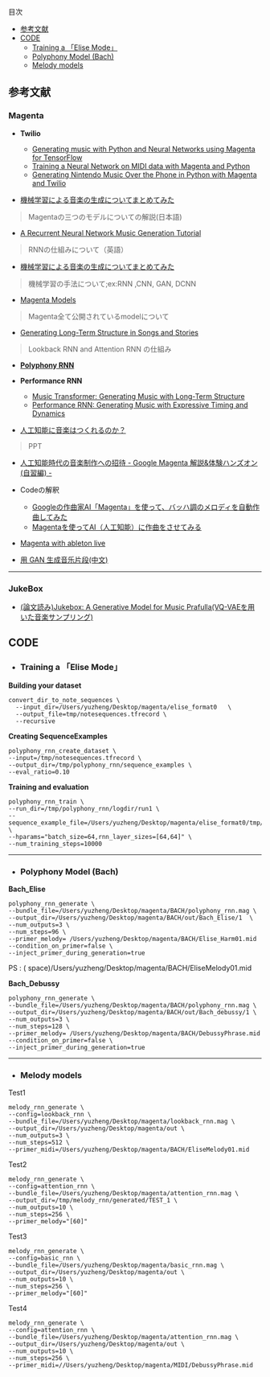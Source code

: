目次

- [参考文献](https://github.com/zhengTEIU94/-ohhhhhh/tree/master/AI_Beethoven/200601_ゼミ発表#参考文献)
- [CODE](https://github.com/zhengTEIU94/-ohhhhhh/tree/master/AI_Beethoven/200601_ゼミ発表#code)
  + [Training a 「Elise Mode」](https://github.com/zhengTEIU94/-ohhhhhh/blob/master/AI_Beethoven/200601_ゼミ発表/README.md#training-a-elise-mode)
  + [Polyphony Model (Bach)](https://github.com/zhengTEIU94/-ohhhhhh/tree/master/AI_Beethoven/200601_ゼミ発表#polyphony-model-bach)
  + [Melody models](https://github.com/zhengTEIU94/-ohhhhhh/tree/master/AI_Beethoven/200601_ゼミ発表#melody-models)

## 参考文献


### Magenta

- **Twilio**
  + [Generating music with Python and Neural Networks using Magenta for TensorFlow](https://www.twilio.com/blog/generate-music-python-neural-networks-magenta-tensorflow)
  + [Training a Neural Network on MIDI data with Magenta and Python](https://www.twilio.com/blog/training-a-neural-network-on-midi-music-data-with-magenta-and-python)
  + [Generating Nintendo Music Over the Phone in Python with Magenta and Twilio](https://www.twilio.com/blog/generating-nintendo-music-over-the-phone-with-magenta-and-twilio)


- [機械学習による音楽の生成についてまとめてみた](https://qiita.com/DaikiSuyama/items/f47f7588c556255a77ef)
>Magentaの三つのモデルについての解説(日本語)

- [A Recurrent Neural Network Music Generation Tutorial](https://magenta.tensorflow.org/2016/06/10/recurrent-neural-network-generation-tutorial)  
> RNNの仕組みについて（英語）

- [機械学習による音楽の生成についてまとめてみた](https://qiita.com/DaikiSuyama/items/f47f7588c556255a77ef)
> 機械学習の手法について;ex:RNN ,CNN, GAN, DCNN

- [Magenta Models](https://github.com/tensorflow/magenta/tree/master/magenta/models)
> Magenta全て公開されているmodelについて

- [Generating Long-Term Structure in Songs and Stories](https://magenta.tensorflow.org/2016/07/15/lookback-rnn-attention-rnn/)
> Lookback RNN and Attention RNN の仕組み

- **[Polyphony RNN](https://github.com/tensorflow/magenta/tree/master/magenta/models/polyphony_rnn)**



- **Performance RNN**
  + [Music Transformer: Generating Music with Long-Term Structure](https://magenta.tensorflow.org/music-transformer)
  + [Performance RNN: Generating Music with Expressive Timing and Dynamics](https://magenta.tensorflow.org/performance-rnn)

- [人工知能に音楽はつくれるのか？](https://www.slideshare.net/TadaichiroNakano/google-magenta)
>PPT

- [人工知能時代の音楽制作への招待 - Google Magenta 解説&体験ハンズオン (自習編) -](https://qiita.com/icoxfog417/items/f198f2e030d861d7bbf4)

- Codeの解釈
  + [Googleの作曲家AI「Magenta」を使って、バッハ調のメロディを自動作曲してみた](https://qiita.com/kouichiyoshihara/items/c5575bdef17aafa02233)
  + [Magentaを使ってAI（人工知能）に作曲をさせてみる](http://johoko.blog.fc2.com/blog-entry-29.html)

- [Magenta with ableton live ](https://canplay-music.com/2019/07/04/magenta-studio-live/)

- [用 GAN 生成音乐片段(中文)](http://huisblog.cn/2018/05/24/mg-gan/#more)
___

### JukeBox


- [(論文読み)Jukebox: A Generative Model for Music Prafulla(VQ-VAEを用いた音楽サンプリング)](https://qiita.com/Fumio-eisan/items/61918c5e8f7ed7c8dcda)  


## CODE


- ### Training a 「Elise Mode」

**Building your dataset**


    convert_dir_to_note_sequences \
      --input_dir=/Users/yuzheng/Desktop/magenta/elise_format0   \
      --output_file=tmp/notesequences.tfrecord \
      --recursive


**Creating SequenceExamples**


    polyphony_rnn_create_dataset \
    --input=/tmp/notesequences.tfrecord \
    --output_dir=/tmp/polyphony_rnn/sequence_examples \
    --eval_ratio=0.10

**Training and evaluation**


    polyphony_rnn_train \
    --run_dir=/tmp/polyphony_rnn/logdir/run1 \
    --sequence_example_file=/Users/yuzheng/Desktop/magenta/elise_format0/tmp/polyphony_rnn/sequence_examples/training_poly_tracks.tfrecord \
    --hparams="batch_size=64,rnn_layer_sizes=[64,64]" \
    --num_training_steps=10000



________________________________________________________________________________

- ### Polyphony Model (Bach)

**Bach_Elise**

    polyphony_rnn_generate \
    --bundle_file=/Users/yuzheng/Desktop/magenta/BACH/polyphony_rnn.mag \
    --output_dir=/Users/yuzheng/Desktop/magenta/BACH/out/Bach_Elise/1  \
    --num_outputs=3 \
    --num_steps=96 \
    --primer_melody= /Users/yuzheng/Desktop/magenta/BACH/Elise_Harm01.mid
    --condition_on_primer=false \
    --inject_primer_during_generation=true

PS : ( space)/Users/yuzheng/Desktop/magenta/BACH/EliseMelody01.mid

**Bach_Debussy**

    polyphony_rnn_generate \
    --bundle_file=/Users/yuzheng/Desktop/magenta/BACH/polyphony_rnn.mag \
    --output_dir=/Users/yuzheng/Desktop/magenta/BACH/out/Bach_debussy/1 \
    --num_outputs=3 \
    --num_steps=128 \
    --primer_melody= /Users/yuzheng/Desktop/magenta/BACH/DebussyPhrase.mid
    --condition_on_primer=false \
    --inject_primer_during_generation=true


________________________________________________________________________________
- ### Melody models

Test1

    melody_rnn_generate \
    --config=lookback_rnn \
    --bundle_file=/Users/yuzheng/Desktop/magenta/lookback_rnn.mag \
    --output_dir=/Users/yuzheng/Desktop/magenta/out \
    --num_outputs=3 \
    --num_steps=512 \
    --primer_midi=/Users/yuzheng/Desktop/magenta/BACH/EliseMelody01.mid

Test2

    melody_rnn_generate \
    --config=attention_rnn \
    --bundle_file=/Users/yuzheng/Desktop/magenta/attention_rnn.mag \
    --output_dir=/tmp/melody_rnn/generated/TEST_1 \
    --num_outputs=10 \
    --num_steps=256 \
    --primer_melody="[60]"

Test3

    melody_rnn_generate \
    --config=basic_rnn \
    --bundle_file=/Users/yuzheng/Desktop/magenta/basic_rnn.mag \
    --output_dir=/Users/yuzheng/Desktop/magenta/out \
    --num_outputs=10 \
    --num_steps=256 \
    --primer_melody="[60]"

Test4

    melody_rnn_generate \
    --config=attention_rnn \
    --bundle_file=/Users/yuzheng/Desktop/magenta/attention_rnn.mag \
    --output_dir=/Users/yuzheng/Desktop/magenta/out \
    --num_outputs=10 \
    --num_steps=256 \
    --primer_midi=//Users/yuzheng/Desktop/magenta/MIDI/DebussyPhrase.mid
